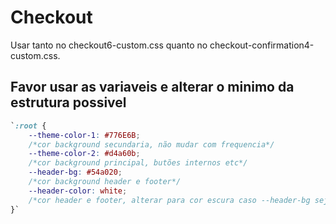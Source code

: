 # Checkout

Usar tanto no checkout6-custom.css quanto no checkout-confirmation4-custom.css.

## Favor usar as variaveis e alterar o minimo da estrutura possivel


```css
`:root {
    --theme-color-1: #776E6B;
    /*cor background secundaria, não mudar com frequencia*/
    --theme-color-2: #d4a60b;
    /*cor background principal, butões internos etc*/
    --header-bg: #54a020;
    /*cor background header e footer*/
    --header-color: white;
    /*cor header e footer, alterar para cor escura caso --header-bg seja branco*/
}`
```
